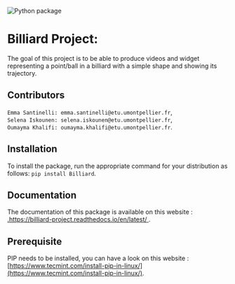 ![Python package](https://github.com/emmas2210/Billiard/workflows/Python%20package/badge.svg)
 # __Billiard Project__:

The goal of this project is to be able to produce videos and widget representing a point/ball in a billiard with a simple shape and showing its trajectory.


## Contributors
 
`Emma Santinelli: emma.santinelli@etu.umontpellier.fr`,                                                                         
`Selena Iskounen: selena.iskounen@etu.umontpellier.fr`,                                                                         
`Oumayma Khalifi: oumayma.khalifi@etu.umontpellier.fr`.                                                                         

## Installation

To install the package, run the appropriate command for your distribution as follows:
`pip install Billiard`.                                                                      

## Documentation
The documentation of this package is available on this website : [.https://billiard-project.readthedocs.io/en/latest/
](https://billiard-project.readthedocs.io/en/latest/).

## Prerequisite
PIP needs to be installed, you can have a look on this website :
[https://www.tecmint.com/install-pip-in-linux/](https://www.tecmint.com/install-pip-in-linux/).









